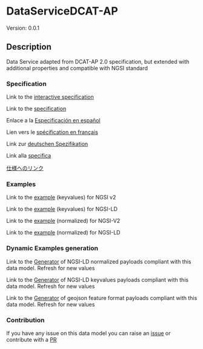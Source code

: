 # DataServiceDCAT-AP
Version: 0.0.1

## Description 

Data Service adapted from DCAT-AP 2.0 specification, but extended with additional properties and compatible with NGSI standard
### Specification

Link to the [interactive specification](https://swagger.lab.fiware.org/?url=https://smart-data-models.github.io/dataModel.DCAT-AP/DataServiceDCAT-AP/swagger.yaml)

Link to the [specification](https://github.com/smart-data-models/dataModel.DCAT-AP/blob/master/DataServiceDCAT-AP/doc/spec.md)

Enlace a la [Especificación en español](https://github.com/smart-data-models/dataModel.DCAT-AP/blob/master/DataServiceDCAT-AP/doc/spec_ES.md)

Lien vers le [spécification en français](https://github.com/smart-data-models/dataModel.DCAT-AP/blob/master/DataServiceDCAT-AP/doc/spec_FR.md)

Link zur [deutschen Spezifikation](https://github.com/smart-data-models/dataModel.DCAT-AP/blob/master/DataServiceDCAT-AP/doc/spec_DE.md)

Link alla [specifica](https://github.com/smart-data-models/dataModel.DCAT-AP/blob/master/DataServiceDCAT-AP/doc/spec_IT.md)

[仕様へのリンク](https://github.com/smart-data-models/dataModel.DCAT-AP/blob/master/DataServiceDCAT-AP/doc/spec_JA.md)
### Examples

Link to the [example](https://smart-data-models.github.io/dataModel.DCAT-AP/DataServiceDCAT-AP/examples/example.json) (keyvalues) for NGSI v2

Link to the [example](https://smart-data-models.github.io/dataModel.DCAT-AP/DataServiceDCAT-AP/examples/example.jsonld) (keyvalues) for NGSI-LD

Link to the [example](https://smart-data-models.github.io/dataModel.DCAT-AP/DataServiceDCAT-AP/examples/example-normalized.json) (normalized) for NGSI-V2

Link to the [example](https://smart-data-models.github.io/dataModel.DCAT-AP/DataServiceDCAT-AP/examples/example-normalized.jsonld) (normalized) for NGSI-LD
### Dynamic Examples generation

Link to the [Generator](https://smartdatamodels.org/extra/ngsi-ld_generator.php?schemaUrl=https://raw.githubusercontent.com/smart-data-models/dataModel.DCAT-AP/master/DataServiceDCAT-AP/schema.json&email=info@smartdatamodels.org) of NGSI-LD normalized payloads compliant with this data model. Refresh for new values

Link to the [Generator](https://smartdatamodels.org/extra/ngsi-ld_generator_keyvalues.php?schemaUrl=https://raw.githubusercontent.com/smart-data-models/dataModel.DCAT-AP/master/DataServiceDCAT-AP/schema.json&email=info@smartdatamodels.org) of NGSI-LD keyvalues payloads compliant with this data model. Refresh for new values

Link to the [Generator](https://smartdatamodels.org/extra/geojson_features_generator.php?schemaUrl=https://raw.githubusercontent.com/smart-data-models/dataModel.DCAT-AP/master/DataServiceDCAT-AP/schema.json&email=info@smartdatamodels.org) of geojson feature format payloads compliant with this data model. Refresh for new values
### Contribution

 If you have any issue on this data model you can raise an [issue](https://github.com/smart-data-models/dataModel.DCAT-AP/issues)  or contribute with a [PR](https://github.com/smart-data-models/dataModel.DCAT-AP/pulls)